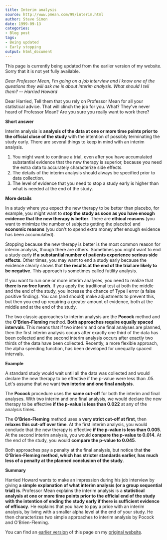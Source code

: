 ```yaml
---
title: Interim analysis
source: http://www.pmean.com/99/interim.html
author: Steve Simon
date: 1999-09-13
categories:
- Blog post
tags:
- Being updated
- Early stopping
output: html_document
---
```


This page is currently being updated from the earlier version of my website. Sorry that it is not yet fully available.

*Dear Professor Mean, I'm going on a job interview and I know one of
the questions they will ask me is about interim analysis. What should I
tell them? \-- Harried Howard*

Dear Harried, Tell them that you rely on Professor Mean for all your
statistical advice. That will clinch the job for you. What? They've
never heard of Professor Mean? Are you sure you really want to work
there?

**Short answer**

Interim analysis is **analysis of the data at one or more time points
prior to the official close of the study** with the intention of
possibly terminating the study early. There are several things to keep
in mind with an interim analysis.

1.  You might want to continue a trial, even after you have accumulated
    substantial evidence that the new therapy is superior, because you
    need the extra data to accurately characterize side effects.
2.  The details of the interim analysis should always be specified prior
    to data collection.
3.  The level of evidence that you need to stop a study early is higher
    than what is needed at the end of the study.

**More details**

In a study where you expect the new therapy to be better than placebo,
for example, you might want to **stop the study as soon as you have
enough evidence that the new therapy is better**. There are **ethical
reasons** (you want to minimize the number of subjects getting the
placebo) and **economic reasons** (you don't to spend extra money after
enough evidence has been accumulated).

Stopping because the new therapy is better is the most common reason for
interim analysis, though there are others. Sometimes you might want to
end a study early **if a substantial number of patients experience
serious side effects**. Other times, you may want to end a study early
because the evidence clearly shows that **the results at the end of the
trial are likely to be negative**. This approach is sometimes called
futility analysis.

If you want to run one or more interim analyses, you need to realize
that **there is no free lunch**. If you apply the traditional test at
both the middle and the end of the study, you increase the chance of
Type I error (a false positive finding). You can (and should) make
adjustments to prevent this, but then you end up requiring a greater
amount of evidence, both at the middle and at the end of the study.

The two classic approaches to interim analysis are the **Pocock** method
and the **O'Brien-Fleming** method. **Both approaches require equally
spaced intervals**. This means that if two interim and one final
analyses are planned, then the first interim analysis occurs after
exactly one third of the data has been collected and the second interim
analysis occurs after exactly two thirds of the data have been
collected. Recently, a more flexible approach, the alpha spending
function, has been developed for unequally spaced intervals.

**Example**

A standard study would wait until all the data was collected and would
declare the new therapy to be effective if the p-value were less than
.05. Let's assume that we want **two interim and one final analysis**.

The **Pocock** procedure uses the **same cut-off** for both the interim
and final analyses. With two interim and one final analysis, we would
declare the new therapy to be effective **if the p-value is less than
0.022** at any of the analysis times.

The **O'Brien-Fleming** method uses a **very strict cut-off at first**,
then **relaxes this cut-off over time**. At the first interim analysis,
you would conclude that the new therapy is effective **if the p-value is
less than 0.005**. At the second interim analysis, you would **compare
the p-value to 0.014**. At the end of the study, you would **compare the
p-value to 0.045**.

Both approaches pay a penalty at the final analysis, but notice that
**the O'Brien-Fleming method, which has stricter standards earlier, has
much less of a penalty at the planned conclusion of the study**.

**Summary**

Harried Howard wants to make an impression during his job interview by
giving **a simple explanation of what interim analysis (or a group
sequential trial) is**. Professor Mean explains the interim analysis is
a **statistical analysis at one or more time points prior to the
official end of the study with the intention of ending the study early
if there is sufficient evidence of efficacy**. He explains that you have
to pay a price with an interim analysis, by living with a smaller alpha
level at the end of your study. He then characterizes two simple
approaches to interim analysis by Pocock and O'Brien-Fleming.

You can find an [earlier version][sim1] of this page on my [original website][sim2].

[sim1]: http://www.pmean.com/99/interim.html
[sim2]: http://www.pmean.com/original_site.html

